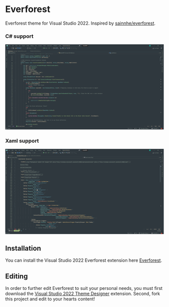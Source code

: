 # Everforest

Everforest theme for Visual Studio 2022. Inspired by [sainnhe/everforest](https://github.com/sainnhe/everforest).

### C# support
![C# support](https://github.com/ZachFranzen/Everforest/blob/master/EverforestZF/assets/Screenshot.png)

### Xaml support
![xaml support](https://github.com/ZachFranzen/Everforest/blob/master/EverforestZF/assets/Screenshot_xaml.png)

## Installation

You can install the Visual Studio 2022 Everforest extension here [Everforest](https://marketplace.visualstudio.com/items?itemName=zfranzen.Everforestext123).

## Editing

In order to further edit Everforest to suit your personal needs, you must first download the [Visual Studio 2022 Theme Designer](https://marketplace.visualstudio.com/items?itemName=ms-madsk.ColorThemeDesigner) extension. Second, fork this project and edit to your hearts content!
